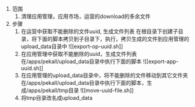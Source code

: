 1. 范围
	1. 清理应用管理，应用市场，运营的download的多余文件
2. 步骤
	1. 在运营中获取不能删除的文件uuid, 生成文件列表
		在根目录下创建子目录，将下面的脚本拷贝到子目录下，执行，拷贝生成的文件到应用管理的upload_data目录中
		![[export-op-uuid.sh]]
	2. 在应用管理中获取不能删除的uuid，生成文件列表
		在/apps/pekall/upload_data目录中执行下面的脚本
		![[export-app-uuid.sh]]
	3. 在应用管理的upload_data目录中，将不能删除的文件移动到其它文件夹
		在/apps/pekall/upload_data目录中执行下面的脚本，生成/apps/pekall/tmp目录
		![[move-uuid-file.sh]]
	4. 将tmp目录改名成upload_data	
